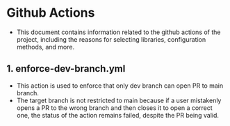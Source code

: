 # Github Actions

- This document contains information related to the github actions of the project, including the reasons for selecting libraries, configuration methods, and more.

## 1. enforce-dev-branch.yml

- This action is used to enforce that only dev branch can open PR to main branch.
- The target branch is not restricted to main because if a user mistakenly opens a PR to the wrong branch and then closes it to open a correct one, the status of the action remains failed, despite the PR being valid.
